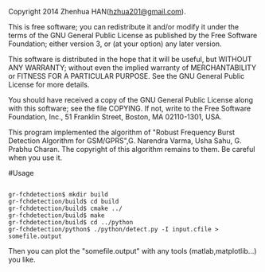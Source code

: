 
  Copyright 2014 Zhenhua HAN(hzhua201@gmail.com).
 
  This is free software; you can redistribute it and/or modify
  it under the terms of the GNU General Public License as published by
  the Free Software Foundation; either version 3, or (at your option)
  any later version.
 
  This software is distributed in the hope that it will be useful,
  but WITHOUT ANY WARRANTY; without even the implied warranty of
  MERCHANTABILITY or FITNESS FOR A PARTICULAR PURPOSE.  See the
  GNU General Public License for more details.
 
  You should have received a copy of the GNU General Public License
  along with this software; see the file COPYING.  If not, write to
  the Free Software Foundation, Inc., 51 Franklin Street,
  Boston, MA 02110-1301, USA.



This program implemented the algorithm of "Robust Frequency Burst Detection Algorithm for 
GSM/GPRS",G. Narendra Varma, Usha Sahu, G. Prabhu Charan. The copyright of this algorithm
remains to them. Be careful when you use it.

#Usage

<pre><code>
gr-fchdetection$ mkdir build
gr-fchdetection/build$ cd build
gr-fchdetection/build$ cmake ../
gr-fchdetection/build$ make
gr-fchdetection/build$ cd ../python
gr-fchdetection/python$ ./python/detect.py -I input.cfile > somefile.output
</code></pre>

Then you can plot the "somefile.output" with any tools (matlab,matplotlib...) you like.
